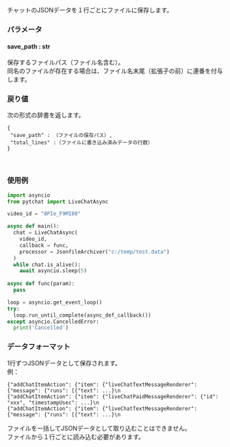 チャットのJSONデータを１行ごとにファイルに保存します。

### パラメータ

#### save_path : str
保存するファイルパス（ファイル名含む）。<br>
同名のファイルが存在する場合は、ファイル名末尾（拡張子の前）に連番を付与します。

### 戻り値
次の形式の辞書を返します。<br>
```
{
 "save_path" : （ファイルの保存パス）,
 "total_lines" :（ファイルに書き込み済みデータの行数）
}
```
<br>

### 使用例
```python
import asyncio
from pytchat import LiveChatAsync

video_id = "8PIe_F9MI80"

async def main():
  chat = LiveChatAsync(　  
    video_id, 
    callback = func,
    processor = JsonfileArchiver("c:/temp/test.data")
  )
  while chat.is_alive():
    await asyncio.sleep(5)        
 
async def func(param):
  pass

loop = asyncio.get_event_loop()
try:
  loop.run_until_complete(async_def_callback())
except asyncio.CancelledError:
  print('Cancelled')
```
### データフォーマット
1行ずつJSONデータとして保存されます。<br>
例：
```
{"addChatItemAction": {"item": {"liveChatTextMessageRenderer": {"message": {"runs": [{"text": ...}\n
{"addChatItemAction": {"item": {"liveChatPaidMessageRenderer": {"id": "xxx", "timestampUsec": ...}\n
{"addChatItemAction": {"item": {"liveChatTextMessageRenderer": {"message": {"runs": [{"text": ...}\n
```
ファイルを一括してJSONデータとして取り込むことはできません。<br>
ファイルから１行ごとに読み込む必要があります。<br>

